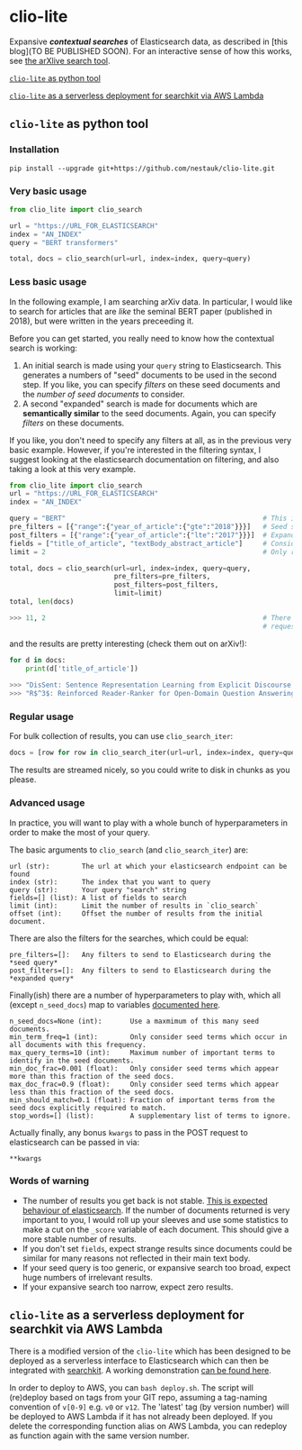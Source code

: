 # clio-lite

Expansive ***contextual searches*** of Elasticsearch data, as described in [this blog](TO BE PUBLISHED SOON). For an interactive sense of how this works, see [the arXlive search tool](https://i5mf7l0opc.execute-api.eu-west-1.amazonaws.com/dev/hierarxy/).

[`clio-lite` as python tool](https://github.com/nestauk/clio-lite#clio-lite-as-python-tool)

[`clio-lite` as a serverless deployment for searchkit via AWS Lambda](https://github.com/nestauk/clio-lite#clio-lite-as-a-serverless-deployment-for-searchkit-via-aws-lambda)

## `clio-lite` as python tool

### Installation

`pip install --upgrade git+https://github.com/nestauk/clio-lite.git`

### Very basic usage

```python
from clio_lite import clio_search

url = "https://URL_FOR_ELASTICSEARCH"
index = "AN_INDEX"
query = "BERT transformers"

total, docs = clio_search(url=url, index=index, query=query)
```

### Less basic usage

In the following example, I am searching arXiv data. In particular, I would like to search for articles that are *like* the seminal BERT paper (published in 2018), but were written in the years preceeding it.

Before you can get started, you really need to know how the contextual search is working:

1) An initial search is made using your `query` string to Elasticsearch. This generates a numbers of "seed" documents to be used in the second step. If you like, you can specify *filters* on these seed documents and the *number of seed documents* to consider.
2) A second "expanded" search is made for documents which are **semantically similar** to the seed documents. Again, you can specify *filters* on these documents.

If you like, you don't need to specify any filters at all, as in the previous very basic example. However, if you're interested in the filtering syntax, I suggest looking at the elasticsearch documentation on filtering, and also taking a look at this very example.

```python
from clio_lite import clio_search
url = "https://URL_FOR_ELASTICSEARCH"
index = "AN_INDEX"

query = "BERT"                                                 # This is the actual query
pre_filters = [{"range":{"year_of_article":{"gte":"2018"}}}]   # Seed search for docs from 2018 onwards
post_filters = [{"range":{"year_of_article":{"lte":"2017"}}}]  # Expanded search for docs before 2018
fields = ["title_of_article", "textBody_abstract_article"]     # Consider the title and abstract only
limit = 2                                                      # Only return the top 2 documents

total, docs = clio_search(url=url, index=index, query=query, 
                          pre_filters=pre_filters, 
                          post_filters=post_filters, 
                          limit=limit)
total, len(docs)

>>> 11, 2                                                      # There are 11 results, but I only 
                                                               # requested the top 2
```

and the results are pretty interesting (check them out on arXiv!):

```python
for d in docs:
    print(d['title_of_article'])
    
>>> "DisSent: Sentence Representation Learning from Explicit Discourse Relations"
>>> "R$^3$: Reinforced Reader-Ranker for Open-Domain Question Answering"
```

### Regular usage

For bulk collection of results, you can use `clio_search_iter`:

```python
docs = [row for row in clio_search_iter(url=url, index=index, query=query, chunksize=100)]
```

The results are streamed nicely, so you could write to disk in chunks as you please.

### Advanced usage


In practice, you will want to play with a whole bunch of hyperparameters in order to make the most of your query.

The basic arguments to `clio_search` (and `clio_search_iter`) are:

```
url (str):        The url at which your elasticsearch endpoint can be found
index (str):      The index that you want to query
query (str):      Your query "search" string
fields=[] (list): A list of fields to search
limit (int):      Limit the number of results in `clio_search`
offset (int):     Offset the number of results from the initial document.
```

There are also the filters for the searches, which could be equal:
```
pre_filters=[]:   Any filters to send to Elasticsearch during the *seed query* 
post_filters=[]:  Any filters to send to Elasticsearch during the *expanded query* 
```

Finally(ish) there are a number of hyperparameters to play with, which all (except `n_seed_docs`) map to variables [documented here](https://www.elastic.co/guide/en/elasticsearch/reference/current/query-dsl-mlt-query.html#mlt-query-term-selection).
```
n_seed_docs=None (int):       Use a maxmimum of this many seed documents.
min_term_freq=1 (int):        Only consider seed terms which occur in all documents with this frequency.
max_query_terms=10 (int):     Maximum number of important terms to identify in the seed documents.
min_doc_frac=0.001 (float):   Only consider seed terms which appear more than this fraction of the seed docs.
max_doc_frac=0.9 (float):     Only consider seed terms which appear less than this fraction of the seed docs.
min_should_match=0.1 (float): Fraction of important terms from the seed docs explicitly required to match.
stop_words=[] (list):         A supplementary list of terms to ignore.
```

Actually finally, any bonus `kwargs` to pass in the POST request to elasticsearch can be passed in via:
```
**kwargs
```

### Words of warning

* The number of results you get back is not stable. [This is expected behaviour of elasticsearch](https://www.elastic.co/guide/en/elasticsearch/reference/current/consistent-scoring.html). If the number of documents returned is very important to you, I would roll up your sleeves and use some statistics to make a cut on the `_score` variable of each document. This should give a more stable number of results.
* If you don't set `fields`, expect strange results since documents could be similar for many reasons not reflected in their main text body.
* If your seed query is too generic, or expansive search too broad, expect huge numbers of irrelevant results.
* If your expansive search too narrow, expect zero results.


## `clio-lite` as a serverless deployment for searchkit via AWS Lambda

There is a modified version of the `clio-lite` which has been designed to be deployed as a serverless interface to Elasticsearch which can then be integrated with [searchkit](http://www.searchkit.co/). A working demonstration [can be found here](https://i5mf7l0opc.execute-api.eu-west-1.amazonaws.com/dev/hierarxy/).

In order to deploy to AWS, you can `bash deploy.sh`. The script will (re)deploy based on tags from your GIT repo, assuming a tag-naming convention of `v[0-9]` e.g. `v0` or `v12`. The 'latest' tag (by version number) will be deployed to AWS Lambda if it has not already been deployed. If you delete the corresponding function alias on AWS Lambda, you can redeploy as function again with the same version number.
